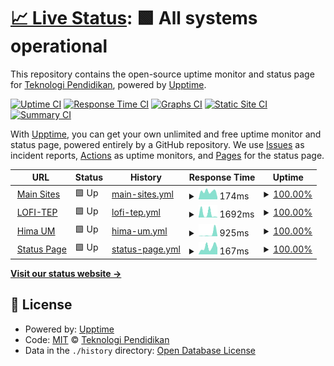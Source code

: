 # [📈 Live Status](https://status.sistem.teknologipendidikan.or.id): <!--live status--> **🟩 All systems operational**

This repository contains the open-source uptime monitor and status page for [Teknologi Pendidikan](https://teknologipendidikan.or.id), powered by [Upptime](https://github.com/upptime/upptime).

[![Uptime CI](https://github.com/teknologi-pendidikan/uptime-robot/workflows/Uptime%20CI/badge.svg)](https://github.com/teknologi-pendidikan/uptime-robot/actions?query=workflow%3A%22Uptime+CI%22)
[![Response Time CI](https://github.com/teknologi-pendidikan/uptime-robot/workflows/Response%20Time%20CI/badge.svg)](https://github.com/teknologi-pendidikan/uptime-robot/actions?query=workflow%3A%22Response+Time+CI%22)
[![Graphs CI](https://github.com/teknologi-pendidikan/uptime-robot/workflows/Graphs%20CI/badge.svg)](https://github.com/teknologi-pendidikan/uptime-robot/actions?query=workflow%3A%22Graphs+CI%22)
[![Static Site CI](https://github.com/teknologi-pendidikan/uptime-robot/workflows/Static%20Site%20CI/badge.svg)](https://github.com/teknologi-pendidikan/uptime-robot/actions?query=workflow%3A%22Static+Site+CI%22)
[![Summary CI](https://github.com/teknologi-pendidikan/uptime-robot/workflows/Summary%20CI/badge.svg)](https://github.com/teknologi-pendidikan/uptime-robot/actions?query=workflow%3A%22Summary+CI%22)

With [Upptime](https://upptime.js.org), you can get your own unlimited and free uptime monitor and status page, powered entirely by a GitHub repository. We use [Issues](https://github.com/teknologi-pendidikan/uptime-robot/issues) as incident reports, [Actions](https://github.com/teknologi-pendidikan/uptime-robot/actions) as uptime monitors, and [Pages](https://status.sistem.teknologipendidikan.or.id) for the status page.

<!--start: status pages-->
<!-- This summary is generated by Upptime (https://github.com/upptime/upptime) -->
<!-- Do not edit this manually, your changes will be overwritten -->
<!-- prettier-ignore -->
| URL | Status | History | Response Time | Uptime |
| --- | ------ | ------- | ------------- | ------ |
| <img alt="" src="https://favicons.githubusercontent.com/teknologipendidikan.or.id" height="13"> [Main Sites](https://teknologipendidikan.or.id) | 🟩 Up | [main-sites.yml](https://github.com/teknologi-pendidikan/uptime-robot/commits/HEAD/history/main-sites.yml) | <details><summary><img alt="Response time graph" src="./graphs/main-sites/response-time-week.png" height="20"> 174ms</summary><br><a href="https://status.sistem.teknologipendidikan.or.id/history/main-sites"><img alt="Response time 281" src="https://img.shields.io/endpoint?url=https%3A%2F%2Fraw.githubusercontent.com%2Fteknologi-pendidikan%2Fuptime-robot%2FHEAD%2Fapi%2Fmain-sites%2Fresponse-time.json"></a><br><a href="https://status.sistem.teknologipendidikan.or.id/history/main-sites"><img alt="24-hour response time 48" src="https://img.shields.io/endpoint?url=https%3A%2F%2Fraw.githubusercontent.com%2Fteknologi-pendidikan%2Fuptime-robot%2FHEAD%2Fapi%2Fmain-sites%2Fresponse-time-day.json"></a><br><a href="https://status.sistem.teknologipendidikan.or.id/history/main-sites"><img alt="7-day response time 174" src="https://img.shields.io/endpoint?url=https%3A%2F%2Fraw.githubusercontent.com%2Fteknologi-pendidikan%2Fuptime-robot%2FHEAD%2Fapi%2Fmain-sites%2Fresponse-time-week.json"></a><br><a href="https://status.sistem.teknologipendidikan.or.id/history/main-sites"><img alt="30-day response time 281" src="https://img.shields.io/endpoint?url=https%3A%2F%2Fraw.githubusercontent.com%2Fteknologi-pendidikan%2Fuptime-robot%2FHEAD%2Fapi%2Fmain-sites%2Fresponse-time-month.json"></a><br><a href="https://status.sistem.teknologipendidikan.or.id/history/main-sites"><img alt="1-year response time 281" src="https://img.shields.io/endpoint?url=https%3A%2F%2Fraw.githubusercontent.com%2Fteknologi-pendidikan%2Fuptime-robot%2FHEAD%2Fapi%2Fmain-sites%2Fresponse-time-year.json"></a></details> | <details><summary><a href="https://status.sistem.teknologipendidikan.or.id/history/main-sites">100.00%</a></summary><a href="https://status.sistem.teknologipendidikan.or.id/history/main-sites"><img alt="All-time uptime 100.00%" src="https://img.shields.io/endpoint?url=https%3A%2F%2Fraw.githubusercontent.com%2Fteknologi-pendidikan%2Fuptime-robot%2FHEAD%2Fapi%2Fmain-sites%2Fuptime.json"></a><br><a href="https://status.sistem.teknologipendidikan.or.id/history/main-sites"><img alt="24-hour uptime 100.00%" src="https://img.shields.io/endpoint?url=https%3A%2F%2Fraw.githubusercontent.com%2Fteknologi-pendidikan%2Fuptime-robot%2FHEAD%2Fapi%2Fmain-sites%2Fuptime-day.json"></a><br><a href="https://status.sistem.teknologipendidikan.or.id/history/main-sites"><img alt="7-day uptime 100.00%" src="https://img.shields.io/endpoint?url=https%3A%2F%2Fraw.githubusercontent.com%2Fteknologi-pendidikan%2Fuptime-robot%2FHEAD%2Fapi%2Fmain-sites%2Fuptime-week.json"></a><br><a href="https://status.sistem.teknologipendidikan.or.id/history/main-sites"><img alt="30-day uptime 100.00%" src="https://img.shields.io/endpoint?url=https%3A%2F%2Fraw.githubusercontent.com%2Fteknologi-pendidikan%2Fuptime-robot%2FHEAD%2Fapi%2Fmain-sites%2Fuptime-month.json"></a><br><a href="https://status.sistem.teknologipendidikan.or.id/history/main-sites"><img alt="1-year uptime 100.00%" src="https://img.shields.io/endpoint?url=https%3A%2F%2Fraw.githubusercontent.com%2Fteknologi-pendidikan%2Fuptime-robot%2FHEAD%2Fapi%2Fmain-sites%2Fuptime-year.json"></a></details>
| <img alt="" src="https://favicons.githubusercontent.com/lofi.um.teknologipendidikan.or.id" height="13"> [LOFI-TEP](https://lofi.um.teknologipendidikan.or.id) | 🟩 Up | [lofi-tep.yml](https://github.com/teknologi-pendidikan/uptime-robot/commits/HEAD/history/lofi-tep.yml) | <details><summary><img alt="Response time graph" src="./graphs/lofi-tep/response-time-week.png" height="20"> 1692ms</summary><br><a href="https://status.sistem.teknologipendidikan.or.id/history/lofi-tep"><img alt="Response time 1007" src="https://img.shields.io/endpoint?url=https%3A%2F%2Fraw.githubusercontent.com%2Fteknologi-pendidikan%2Fuptime-robot%2FHEAD%2Fapi%2Flofi-tep%2Fresponse-time.json"></a><br><a href="https://status.sistem.teknologipendidikan.or.id/history/lofi-tep"><img alt="24-hour response time 151" src="https://img.shields.io/endpoint?url=https%3A%2F%2Fraw.githubusercontent.com%2Fteknologi-pendidikan%2Fuptime-robot%2FHEAD%2Fapi%2Flofi-tep%2Fresponse-time-day.json"></a><br><a href="https://status.sistem.teknologipendidikan.or.id/history/lofi-tep"><img alt="7-day response time 1692" src="https://img.shields.io/endpoint?url=https%3A%2F%2Fraw.githubusercontent.com%2Fteknologi-pendidikan%2Fuptime-robot%2FHEAD%2Fapi%2Flofi-tep%2Fresponse-time-week.json"></a><br><a href="https://status.sistem.teknologipendidikan.or.id/history/lofi-tep"><img alt="30-day response time 1007" src="https://img.shields.io/endpoint?url=https%3A%2F%2Fraw.githubusercontent.com%2Fteknologi-pendidikan%2Fuptime-robot%2FHEAD%2Fapi%2Flofi-tep%2Fresponse-time-month.json"></a><br><a href="https://status.sistem.teknologipendidikan.or.id/history/lofi-tep"><img alt="1-year response time 1007" src="https://img.shields.io/endpoint?url=https%3A%2F%2Fraw.githubusercontent.com%2Fteknologi-pendidikan%2Fuptime-robot%2FHEAD%2Fapi%2Flofi-tep%2Fresponse-time-year.json"></a></details> | <details><summary><a href="https://status.sistem.teknologipendidikan.or.id/history/lofi-tep">100.00%</a></summary><a href="https://status.sistem.teknologipendidikan.or.id/history/lofi-tep"><img alt="All-time uptime 100.00%" src="https://img.shields.io/endpoint?url=https%3A%2F%2Fraw.githubusercontent.com%2Fteknologi-pendidikan%2Fuptime-robot%2FHEAD%2Fapi%2Flofi-tep%2Fuptime.json"></a><br><a href="https://status.sistem.teknologipendidikan.or.id/history/lofi-tep"><img alt="24-hour uptime 100.00%" src="https://img.shields.io/endpoint?url=https%3A%2F%2Fraw.githubusercontent.com%2Fteknologi-pendidikan%2Fuptime-robot%2FHEAD%2Fapi%2Flofi-tep%2Fuptime-day.json"></a><br><a href="https://status.sistem.teknologipendidikan.or.id/history/lofi-tep"><img alt="7-day uptime 100.00%" src="https://img.shields.io/endpoint?url=https%3A%2F%2Fraw.githubusercontent.com%2Fteknologi-pendidikan%2Fuptime-robot%2FHEAD%2Fapi%2Flofi-tep%2Fuptime-week.json"></a><br><a href="https://status.sistem.teknologipendidikan.or.id/history/lofi-tep"><img alt="30-day uptime 100.00%" src="https://img.shields.io/endpoint?url=https%3A%2F%2Fraw.githubusercontent.com%2Fteknologi-pendidikan%2Fuptime-robot%2FHEAD%2Fapi%2Flofi-tep%2Fuptime-month.json"></a><br><a href="https://status.sistem.teknologipendidikan.or.id/history/lofi-tep"><img alt="1-year uptime 100.00%" src="https://img.shields.io/endpoint?url=https%3A%2F%2Fraw.githubusercontent.com%2Fteknologi-pendidikan%2Fuptime-robot%2FHEAD%2Fapi%2Flofi-tep%2Fuptime-year.json"></a></details>
| <img alt="" src="https://favicons.githubusercontent.com/hima.um.teknologipendidikan.or.id" height="13"> [Hima UM](https://hima.um.teknologipendidikan.or.id) | 🟩 Up | [hima-um.yml](https://github.com/teknologi-pendidikan/uptime-robot/commits/HEAD/history/hima-um.yml) | <details><summary><img alt="Response time graph" src="./graphs/hima-um/response-time-week.png" height="20"> 925ms</summary><br><a href="https://status.sistem.teknologipendidikan.or.id/history/hima-um"><img alt="Response time 574" src="https://img.shields.io/endpoint?url=https%3A%2F%2Fraw.githubusercontent.com%2Fteknologi-pendidikan%2Fuptime-robot%2FHEAD%2Fapi%2Fhima-um%2Fresponse-time.json"></a><br><a href="https://status.sistem.teknologipendidikan.or.id/history/hima-um"><img alt="24-hour response time 216" src="https://img.shields.io/endpoint?url=https%3A%2F%2Fraw.githubusercontent.com%2Fteknologi-pendidikan%2Fuptime-robot%2FHEAD%2Fapi%2Fhima-um%2Fresponse-time-day.json"></a><br><a href="https://status.sistem.teknologipendidikan.or.id/history/hima-um"><img alt="7-day response time 925" src="https://img.shields.io/endpoint?url=https%3A%2F%2Fraw.githubusercontent.com%2Fteknologi-pendidikan%2Fuptime-robot%2FHEAD%2Fapi%2Fhima-um%2Fresponse-time-week.json"></a><br><a href="https://status.sistem.teknologipendidikan.or.id/history/hima-um"><img alt="30-day response time 574" src="https://img.shields.io/endpoint?url=https%3A%2F%2Fraw.githubusercontent.com%2Fteknologi-pendidikan%2Fuptime-robot%2FHEAD%2Fapi%2Fhima-um%2Fresponse-time-month.json"></a><br><a href="https://status.sistem.teknologipendidikan.or.id/history/hima-um"><img alt="1-year response time 574" src="https://img.shields.io/endpoint?url=https%3A%2F%2Fraw.githubusercontent.com%2Fteknologi-pendidikan%2Fuptime-robot%2FHEAD%2Fapi%2Fhima-um%2Fresponse-time-year.json"></a></details> | <details><summary><a href="https://status.sistem.teknologipendidikan.or.id/history/hima-um">100.00%</a></summary><a href="https://status.sistem.teknologipendidikan.or.id/history/hima-um"><img alt="All-time uptime 100.00%" src="https://img.shields.io/endpoint?url=https%3A%2F%2Fraw.githubusercontent.com%2Fteknologi-pendidikan%2Fuptime-robot%2FHEAD%2Fapi%2Fhima-um%2Fuptime.json"></a><br><a href="https://status.sistem.teknologipendidikan.or.id/history/hima-um"><img alt="24-hour uptime 100.00%" src="https://img.shields.io/endpoint?url=https%3A%2F%2Fraw.githubusercontent.com%2Fteknologi-pendidikan%2Fuptime-robot%2FHEAD%2Fapi%2Fhima-um%2Fuptime-day.json"></a><br><a href="https://status.sistem.teknologipendidikan.or.id/history/hima-um"><img alt="7-day uptime 100.00%" src="https://img.shields.io/endpoint?url=https%3A%2F%2Fraw.githubusercontent.com%2Fteknologi-pendidikan%2Fuptime-robot%2FHEAD%2Fapi%2Fhima-um%2Fuptime-week.json"></a><br><a href="https://status.sistem.teknologipendidikan.or.id/history/hima-um"><img alt="30-day uptime 100.00%" src="https://img.shields.io/endpoint?url=https%3A%2F%2Fraw.githubusercontent.com%2Fteknologi-pendidikan%2Fuptime-robot%2FHEAD%2Fapi%2Fhima-um%2Fuptime-month.json"></a><br><a href="https://status.sistem.teknologipendidikan.or.id/history/hima-um"><img alt="1-year uptime 100.00%" src="https://img.shields.io/endpoint?url=https%3A%2F%2Fraw.githubusercontent.com%2Fteknologi-pendidikan%2Fuptime-robot%2FHEAD%2Fapi%2Fhima-um%2Fuptime-year.json"></a></details>
| <img alt="" src="https://favicons.githubusercontent.com/teknologi-pendidikan.github.io" height="13"> [Status Page](https://teknologi-pendidikan.github.io/uptime-robot/) | 🟩 Up | [status-page.yml](https://github.com/teknologi-pendidikan/uptime-robot/commits/HEAD/history/status-page.yml) | <details><summary><img alt="Response time graph" src="./graphs/status-page/response-time-week.png" height="20"> 167ms</summary><br><a href="https://status.sistem.teknologipendidikan.or.id/history/status-page"><img alt="Response time 137" src="https://img.shields.io/endpoint?url=https%3A%2F%2Fraw.githubusercontent.com%2Fteknologi-pendidikan%2Fuptime-robot%2FHEAD%2Fapi%2Fstatus-page%2Fresponse-time.json"></a><br><a href="https://status.sistem.teknologipendidikan.or.id/history/status-page"><img alt="24-hour response time 156" src="https://img.shields.io/endpoint?url=https%3A%2F%2Fraw.githubusercontent.com%2Fteknologi-pendidikan%2Fuptime-robot%2FHEAD%2Fapi%2Fstatus-page%2Fresponse-time-day.json"></a><br><a href="https://status.sistem.teknologipendidikan.or.id/history/status-page"><img alt="7-day response time 167" src="https://img.shields.io/endpoint?url=https%3A%2F%2Fraw.githubusercontent.com%2Fteknologi-pendidikan%2Fuptime-robot%2FHEAD%2Fapi%2Fstatus-page%2Fresponse-time-week.json"></a><br><a href="https://status.sistem.teknologipendidikan.or.id/history/status-page"><img alt="30-day response time 137" src="https://img.shields.io/endpoint?url=https%3A%2F%2Fraw.githubusercontent.com%2Fteknologi-pendidikan%2Fuptime-robot%2FHEAD%2Fapi%2Fstatus-page%2Fresponse-time-month.json"></a><br><a href="https://status.sistem.teknologipendidikan.or.id/history/status-page"><img alt="1-year response time 137" src="https://img.shields.io/endpoint?url=https%3A%2F%2Fraw.githubusercontent.com%2Fteknologi-pendidikan%2Fuptime-robot%2FHEAD%2Fapi%2Fstatus-page%2Fresponse-time-year.json"></a></details> | <details><summary><a href="https://status.sistem.teknologipendidikan.or.id/history/status-page">100.00%</a></summary><a href="https://status.sistem.teknologipendidikan.or.id/history/status-page"><img alt="All-time uptime 100.00%" src="https://img.shields.io/endpoint?url=https%3A%2F%2Fraw.githubusercontent.com%2Fteknologi-pendidikan%2Fuptime-robot%2FHEAD%2Fapi%2Fstatus-page%2Fuptime.json"></a><br><a href="https://status.sistem.teknologipendidikan.or.id/history/status-page"><img alt="24-hour uptime 100.00%" src="https://img.shields.io/endpoint?url=https%3A%2F%2Fraw.githubusercontent.com%2Fteknologi-pendidikan%2Fuptime-robot%2FHEAD%2Fapi%2Fstatus-page%2Fuptime-day.json"></a><br><a href="https://status.sistem.teknologipendidikan.or.id/history/status-page"><img alt="7-day uptime 100.00%" src="https://img.shields.io/endpoint?url=https%3A%2F%2Fraw.githubusercontent.com%2Fteknologi-pendidikan%2Fuptime-robot%2FHEAD%2Fapi%2Fstatus-page%2Fuptime-week.json"></a><br><a href="https://status.sistem.teknologipendidikan.or.id/history/status-page"><img alt="30-day uptime 100.00%" src="https://img.shields.io/endpoint?url=https%3A%2F%2Fraw.githubusercontent.com%2Fteknologi-pendidikan%2Fuptime-robot%2FHEAD%2Fapi%2Fstatus-page%2Fuptime-month.json"></a><br><a href="https://status.sistem.teknologipendidikan.or.id/history/status-page"><img alt="1-year uptime 100.00%" src="https://img.shields.io/endpoint?url=https%3A%2F%2Fraw.githubusercontent.com%2Fteknologi-pendidikan%2Fuptime-robot%2FHEAD%2Fapi%2Fstatus-page%2Fuptime-year.json"></a></details>

<!--end: status pages-->

[**Visit our status website →**](https://status.sistem.teknologipendidikan.or.id)

## 📄 License

- Powered by: [Upptime](https://github.com/upptime/upptime)
- Code: [MIT](./LICENSE) © [Teknologi Pendidikan](https://teknologipendidikan.or.id)
- Data in the `./history` directory: [Open Database License](https://opendatacommons.org/licenses/odbl/1-0/)
